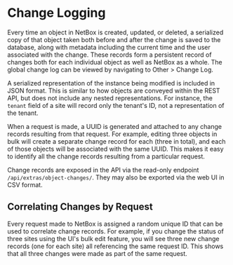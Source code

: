 # Change Logging

Every time an object in NetBox is created, updated, or deleted, a serialized copy of that object taken both before and after the change is saved to the database, along with metadata including the current time and the user associated with the change. These records form a persistent record of changes both for each individual object as well as NetBox as a whole. The global change log can be viewed by navigating to Other > Change Log.

A serialized representation of the instance being modified is included in JSON format. This is similar to how objects are conveyed within the REST API, but does not include any nested representations. For instance, the `tenant` field of a site will record only the tenant's ID, not a representation of the tenant.

When a request is made, a UUID is generated and attached to any change records resulting from that request. For example, editing three objects in bulk will create a separate change record for each  (three in total), and each of those objects will be associated with the same UUID. This makes it easy to identify all the change records resulting from a particular request.

Change records are exposed in the API via the read-only endpoint `/api/extras/object-changes/`. They may also be exported via the web UI in CSV format.

## Correlating Changes by Request

Every request made to NetBox is assigned a random unique ID that can be used to correlate change records. For example, if you change the status of three sites using the UI's bulk edit feature, you will see three new change records (one for each site) all referencing the same request ID. This shows that all three changes were made as part of the same request.
